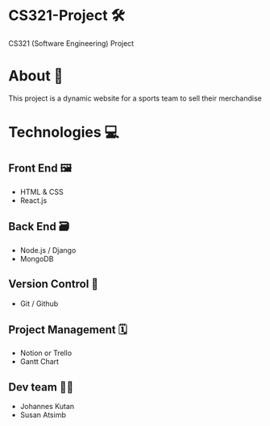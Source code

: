 # CS321-Project 🛠️
CS321 (Software Engineering) Project

# About 📄
This project is a dynamic website for a sports team to sell their merchandise

# Technologies 💻
## Front End 🖼️
- HTML & CSS
- React.js

## Back End 🗃️
- Node.js / Django
- MongoDB

## Version Control 🔁
- Git / Github

## Project Management 🗓️
- Notion or Trello
- Gantt Chart

## Dev team 👨‍💻
- Johannes Kutan
- Susan Atsimb
